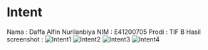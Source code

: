 # Intent
Nama : Daffa Alfin Nurilanbiya
NIM : E41200705
Prodi : TIF B
Hasil screenshot :
![Intent1](https://user-images.githubusercontent.com/75287752/137538919-ce2ea8ea-1d95-4baf-a55f-56099993f1a3.jpg)
![Intent2](https://user-images.githubusercontent.com/75287752/137538946-9e379103-c0b5-48bd-9368-81c259ef9957.jpg)
![Intent3](https://user-images.githubusercontent.com/75287752/137538964-33b0b16d-bacc-4746-8fd4-3a443883f8ad.jpg)
![Intent4](https://user-images.githubusercontent.com/75287752/137538988-cf19f996-76f1-403d-b4e2-bfff1463c704.jpg)
